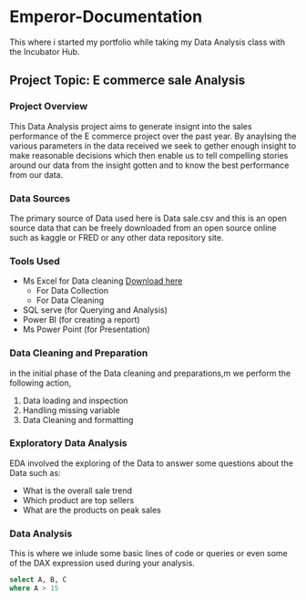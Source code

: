 # Emperor-Documentation

This where i started my portfolio while taking my Data Analysis class with the Incubator Hub.

## Project Topic: E commerce sale Analysis

### Project Overview
This Data Analysis project aims to generate insignt into the sales performance of the E commerce project over the past year. 
By anaylsing the various parameters in the data received we seek to gether enough insight to make reasonable decisions which
then enable us to tell compelling stories around our data from the insight gotten and to know the best performance from our data.

### Data Sources
The primary source of Data used here is Data sale.csv and this is an open source data that can be freely downloaded from an open source online such as kaggle or FRED or any other data repository site.

### Tools Used 
- Ms Excel for Data cleaning [Download here](https://www.microsoft.com)
  - For Data Collection
  - For Data Cleaning 
- SQL  serve (for Querying and Analysis)
- Power BI (for creating a report)
- Ms Power Point (for Presentation)

### Data Cleaning and Preparation
in the initial phase of the Data cleaning and preparations,m we perform the following action, 
1. Data loading and inspection 
2. Handling missing variable 
3. Data Cleaning and formatting

### Exploratory Data Analysis
EDA involved the exploring of the Data to answer some questions about the Data such as:
- What is the overall sale trend
- Which product are top sellers
- What are the products on peak sales

### Data Analysis
This is where we inlude some basic lines of code or queries or even some of the DAX expression used during your analysis.

```` SQL
select A, B, C
where A > 15
`````






